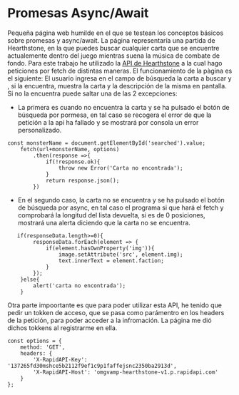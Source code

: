 # Promesas Async/Await
Pequeña página web humilde en el que se testean los conceptos básicos sobre promesas y async/await. La página representaría una partida de Hearthstone, en la que puedes buscar cualquier carta que se encuentre actualemente dentro del juego mientras suena la música de combate de fondo.
Para este trabajo he utilizado la [API de Hearthstone](https://rapidapi.com/omgvamp/api/hearthstone) a la cual hago peticiones por fetch de distintas maneras.
El funcionamiento de la pàgina es  el siguiente: El usuario ingresa en el campo de búsqueda la carta a buscar y , si la encuentra, muestra la carta y la descripción de la misma en pantalla.
 Si no la encuentra puede saltar una de las 2 excepciones:
- La primera es cuando no encuentra la carta y se ha pulsado el botón de búsqueda por pormesa, en tal caso se recogera el error de que la petición a la api ha fallado y se mostrará por consola un error personalizado.
``````
const monsterName = document.getElementById('searched').value;
    fetch(url+monsterName, options)
        .then(response =>{
            if(!response.ok){
                throw new Error('Carta no encontrada');
            }
            return response.json();
        })
``````
- En el segundo caso, la carta no se encuentra y se ha pulsado el botón de búsqueda por async, en tal caso el programa si que hará el fetch y comprobará la longitud del lista devuelta, si es de 0 posiciones, mostrará una alerta diciendo que la carta no se encuentra.
``````
   if(responseData.length>=0){
        responseData.forEach(element => {
            if(element.hasOwnProperty('img')){
                image.setAttribute('src', element.img);
                text.innerText = element.faction;
            }
        });
    }else{
        alert('carta no encontrada');
    }
``````
Otra parte impoortante es que para poder utilizar esta API, he tenido que pedir un tokken de acceso, que se pasa como parámentro en los headers de la petición, para poder acceder a la infromación. La página me dió dichos tokkens al registrarme en ella.
``````
const options = {
    method: 'GET',
    headers: {
        'X-RapidAPI-Key': '137265fd30mshce5b2112f9ef1c9p1faffejsnc2350ba2913d',
        'X-RapidAPI-Host': 'omgvamp-hearthstone-v1.p.rapidapi.com'
    }
};
``````